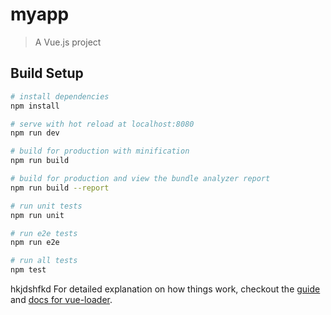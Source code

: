 # myapp

> A Vue.js project

## Build Setup

``` bash
# install dependencies
npm install

# serve with hot reload at localhost:8080
npm run dev

# build for production with minification
npm run build

# build for production and view the bundle analyzer report
npm run build --report

# run unit tests
npm run unit

# run e2e tests
npm run e2e

# run all tests
npm test
```
hkjdshfkd
For detailed explanation on how things work, checkout the [guide](http://vuejs-templates.github.io/webpack/) and [docs for vue-loader](http://vuejs.github.io/vue-loader).
